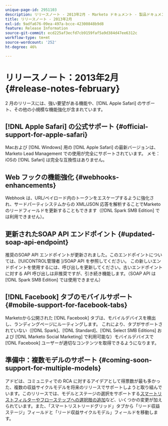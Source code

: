 ```yaml
---
unique-page-id: 2951103
description: リリースノート - 2013年2月 - Marketo ドキュメント - 製品ドキュメント
title: リリースノート - 2013年2月
exl-id: 9adfa676-09ea-497a-bcce-42300848b9d8
feature: Release Information
source-git-commit: ecd225af3ecfd7cb9159faf5a9d384d47ee6312c
workflow-type: tm+mt
source-wordcount: '252'
ht-degree: 46%

---
```


# リリースノート：2013年2月 {#release-notes-february}

2 月のリリースには、強い要望がある機能や、[!DNL Apple Safari] のサポート、その他の小規模な機能強化が含まれています。

## [!DNL Apple Safari] の公式サポート {#official-support-for-apple-safari}

Macおよび [!DNL Windows] 用の [!DNL Apple Safari] の最新バージョンは、Marketo Lead Management での使用が完全にサポートされています。 メモ：iOSの [!DNL Safari] は完全な互換性はありません。

## Web フックの機能強化 {#webhooks-enhancements}

Webhook は、URL/ペイロード内のトークンをエスケープするように強化され、サードパーティシステムからの XML/JSON 応答を解析することでMarketoのリードフィールドを更新することもできます（[!DNL Spark SMB Edition] では利用できません）。

## 更新されたSOAP API エンドポイント {#updated-soap-api-endpoint}

推奨のSOAP API エンドポイントが更新されました。このエンドポイントについては、[!UICONTROL &#x200B; 管理者 &#x200B;]/SOAP API を参照してください。 この新しいエンドポイントを使用するには、呼び出しを更新してください。古いエンドポイントに対する API 呼び出しは非推奨ですが、引き続き機能します。（SOAP API は [!DNL Spark SMB Edition] では使用できません）

## [!DNL Facebook] タブのモバイルサポート {#mobile-support-for-facebook-tabs}

Marketoから公開された [!DNL Facebook] タブは、モバイルデバイスを検出し、ランディングページにルーティングします。 これにより、タブがサポートされていない（[!DNL Spark]、[!DNL Standard]、[!DNL Select SMB Editions] および [!DNL Marketo Social Marketing] で利用可能な）モバイルデバイスで [!DNL Facebook] ユーザーが適切なコンテンツを取得できるようになります。

## 準備中：複数モデルのサポート {#coming-soon-support-for-multiple-models}

アドビは、コミュニティでの RCA に対するアイデアとして得票数が最も多かった、複数の収益サイクルモデルを将来のリリースでサポートしようと取り組んでいます。このリリースでは、モデルとステージの選択をサポートする[スマートリストフィルターやフローステップへの選択肢の追加](/help/marketo/product-docs/reporting/revenue-cycle-analytics/revenue-cycle-models/find-all-leads-in-a-revenue-cycle-model.md)など、いくつかの変更が加えられています。また、「スマートリストリードグリッド」タブから「リード収益ステージ」フィールドと「リード収益サイクルモデル」フィールドを移動します。
